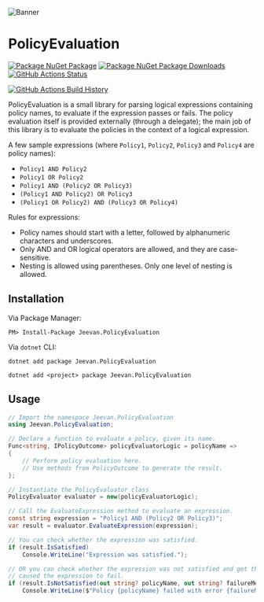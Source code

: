 ![Banner](Images/Banner.png)

# PolicyEvaluation

[![Package NuGet Package](https://img.shields.io/nuget/v/Jeevan.PolicyEvaluation.svg)](https://www.nuget.org/packages/Jeevan.PolicyEvaluation/) [![Package NuGet Package Downloads](https://img.shields.io/nuget/dt/Jeevan.PolicyEvaluation)](https://www.nuget.org/packages/Jeevan.PolicyEvaluation) [![GitHub Actions Status](https://github.com/JeevanJames/PolicyEvaluation/workflows/Build/badge.svg?branch=main)](https://github.com/JeevanJames/PolicyEvaluation/actions)

[![GitHub Actions Build History](https://buildstats.info/github/chart/JeevanJames/PolicyEvaluation?branch=main&includeBuildsFromPullRequest=false)](https://github.com/JeevanJames/PolicyEvaluation/actions)

PolicyEvaluation is a small library for parsing logical expressions containing policy names, to evaluate if the expression passes or fails. The policy evaluation itself is provided externally (through a delegate); the main job of this library is to evaluate the policies in the context of a logical expression.

A few sample expressions (where `Policy1`, `Policy2`, `Policy3` and `Policy4` are policy names):
* `Policy1 AND Policy2`
* `Policy1 OR Policy2`
* `Policy1 AND (Policy2 OR Policy3)`
* `(Policy1 AND Policy2) OR Policy3`
* `(Policy1 OR Policy2) AND (Policy3 OR Policy4)`

Rules for expressions:
* Policy names should start with a letter, followed by alphanumeric characters and underscores.
* Only AND and OR logical operators are allowed, and they are case-sensitive.
* Nesting is allowed using parentheses. Only one level of nesting is allowed.

## Installation

Via Package Manager:

```
PM> Install-Package Jeevan.PolicyEvaluation
```

Via `dotnet` CLI:

```
dotnet add package Jeevan.PolicyEvaluation

dotnet add <project> package Jeevan.PolicyEvaluation
```

## Usage

```cs
// Import the namespace Jeevan.PolicyEvaluation
using Jeevan.PolicyEvaluation;

// Declare a function to evaluate a policy, given its name.
Func<string, IPolicyOutcome> policyEvaluatorLogic = policyName =>
{
    // Perform policy evaluation here.
    // Use methods from PolicyOutcome to generate the result.
};

// Instantiate the PolicyEvaluator class
PolicyEvaluator evaluator = new(policyEvaluatorLogic);

// Call the EvaluateExpression method to evaluate an expression.
const string expression = "Policy1 AND (Policy2 OR Policy3)";
var result = evaluator.EvaluateExpression(expression);

// You can check whether the expression was satisfied.
if (result.IsSatisfied)
    Console.WriteLine("Expression was satisfied.");

// OR you can check whether the expression was not satisfied and get the reason and which policy
// caused the expression to fail.
if (result.IsNotSatisfied(out string? policyName, out string? failureMessage))
    Console.WriteLine($"Policy {policyName} failed with error {failureMessage}.");
```
